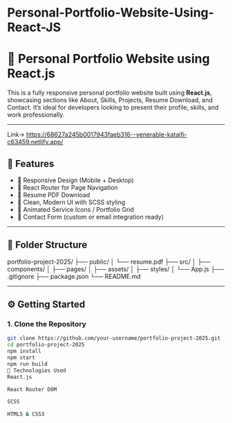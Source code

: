 # Personal-Portfolio-Website-Using-React-JS
# 💼 Personal Portfolio Website using React.js

This is a fully responsive personal portfolio website built using **React.js**, showcasing sections like About, Skills, Projects, Resume Download, and Contact. It’s ideal for developers looking to present their profile, skills, and work professionally.

---
Link-> https://68627a245b0017943faeb316--venerable-kataifi-c63459.netlify.app/

## 🚀 Features

- 🔹 Responsive Design (Mobile + Desktop)
- 🔹 React Router for Page Navigation
- 🔹 Resume PDF Download
- 🔹 Clean, Modern UI with SCSS styling
- 🔹 Animated Service Icons / Portfolio Grid
- 🔹 Contact Form (custom or email integration ready)

---

## 📁 Folder Structure

portfolio-project-2025/
├── public/
│ └── resume.pdf
├── src/
│ ├── components/
│ ├── pages/
│ ├── assets/
│ ├── styles/
│ └── App.js
├── .gitignore
├── package.json
└── README.md


---

## ⚙️ Getting Started

### 1. Clone the Repository

```bash
git clone https://github.com/your-username/portfolio-project-2025.git
cd portfolio-project-2025
npm install
npm start
npm run build
🧩 Technologies Used
React.js

React Router DOM

SCSS

HTML5 & CSS3
